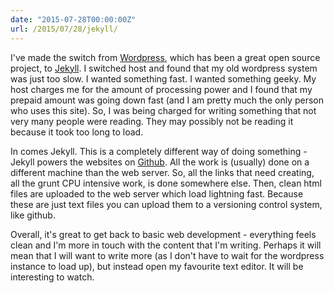 ```yaml
---
date: "2015-07-28T00:00:00Z"
url: /2015/07/28/jekyll/
---
```


I've made the switch from [Wordpress](http://www.wordpress.org), which has been a great open source project, to [Jekyll](http://www.jekyllrb.com). I switched host and found that my old wordpress system was just too slow. I wanted something fast. I wanted something geeky. My host charges me for the amount of processing power and I found that my prepaid amount was going down fast (and I am pretty much the only person who uses this site). So, I was being charged for writing something that not very many people were reading. They may possibly not be reading it because it took too long to load.

In comes Jekyll. This is a completely different way of doing something - Jekyll powers the websites on [Github](http://www.github.com). All the work is (usually) done on a different machine than the web server. So, all the links that need creating, all the grunt CPU intensive work, is done somewhere else. Then, clean html files are uploaded to the web server which load lightning fast. Because these are just text files you can upload them to a versioning control system, like github.

Overall, it's great to get back to basic web development - everything feels clean and I'm more in touch with the content that I'm writing. Perhaps it will mean that I will want to write more (as I don't have to wait for the wordpress instance to load up), but instead open my favourite text editor. It will be interesting to watch. 

